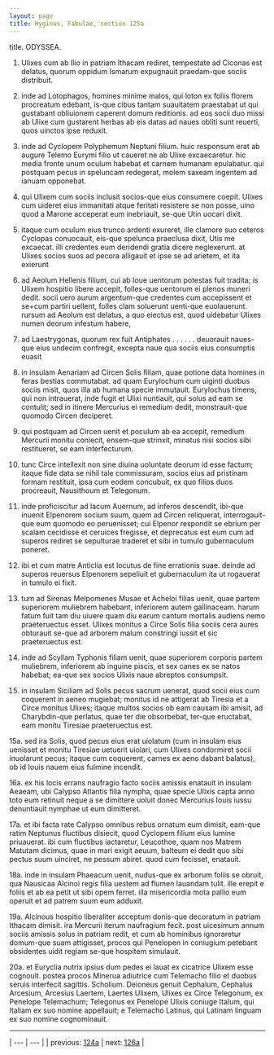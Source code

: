 ```yaml
---
layout: page
title: Hyginus, Fabulae, section 125a
---
```


title. ODYSSEA.



1. Ulixes cum ab Ilio in patriam Ithacam rediret, tempestate ad Ciconas est delatus, quorum oppidum Ismarum expugnauit praedam-que sociis distribuit.



2. inde ad Lotophagos, homines minime malos, qui loton ex foliis florem procreatum edebant, is-que cibus tantam suauitatem praestabat ut qui gustabant obliuionem caperent domum reditionis. ad eos socii duo missi ab Ulixe cum gustarent herbas ab eis datas ad naues obliti sunt reuerti, quos uinctos ipse reduxit.



3. inde ad Cyclopem Polyphemum Neptuni filium. huic responsum erat ab augure Telemo Eurymi filio ut caueret ne ab Ulixe excaecaretur. hic media fronte unum oculum habebat et carnem humanam epulabatur. qui postquam pecus in speluncam redegerat, molem saxeam ingentem ad ianuam opponebat.



4. qui Ulixem cum sociis inclusit socios-que eius consumere coepit. Ulixes cum uideret eius immanitati atque feritati resistere se non posse, uino quod a Marone acceperat eum inebriauit, se-que Utin uocari dixit.



5. itaque cum oculum eius trunco ardenti exureret, ille clamore suo ceteros Cyclopas conuocauit, eis-que spelunca praeclusa dixit, Utis me excaecat. illi credentes eum deridendi gratia dicere neglexerunt. at Ulixes socios suos ad pecora alligauit et ipse se ad arietem, et ita exierunt



6. ad Aeolum Hellenis filium, cui ab Ioue uentorum potestas fuit tradita; is Ulixem hospitio libere accepit, folles-que uentorum ei plenos muneri dedit. socii uero aurum argentum-que credentes cum accepissent et se+cum partiri uellent, folles clam soluerunt uenti-que euolauerunt. rursum ad Aeolum est delatus, a quo eiectus est, quod uidebatur Ulixes numen deorum infestum habere,



7. ad Laestrygonas, quorum rex fuit Antiphates . . . . . . deuorauit naues-que eius undecim confregit, excepta naue qua sociis eius consumptis euasit



8. in insulam Aenariam ad Circen Solis filiam, quae potione data homines in feras bestias commutabat. ad quam Eurylochum cum uiginti duobus sociis misit, quos illa ab humana specie immutauit. Eurylochus timens, qui non intrauerat, inde fugit et Ulixi nuntiauit, qui solus ad eam se contulit; sed in itinere Mercurius ei remedium dedit, monstrauit-que quomodo Circen deciperet.



9. qui postquam ad Circen uenit et poculum ab ea accepit, remedium Mercurii monitu coniecit, ensem-que strinxit, minatus nisi socios sibi restitueret, se eam interfecturum.



10. tunc Circe intellexit non sine diuina uoluntate deorum id esse factum; itaque fide data se nihil tale commissuram, socios eius ad pristinam formam restituit, ipsa cum eodem concubuit, ex quo filios duos procreauit, Nausithoum et Telegonum.



11. inde proficiscitur ad lacum Auernum, ad inferos descendit, ibi-que inuenit Elpenorem socium suum, quem ad Circen reliquerat, interrogauit-que eum quomodo eo peruenisset; cui Elpenor respondit se ebrium per scalam cecidisse et ceruices fregisse, et deprecatus est eum cum ad superos rediret se sepulturae traderet et sibi in tumulo gubernaculum poneret.



12. ibi et cum matre Anticlia est locutus de fine errationis suae. deinde ad superos reuersus Elpenorem sepeliuit et gubernaculum ita ut rogauerat in tumulo ei fixit.



13. tum ad Sirenas Melpomenes Musae et Acheloi filias uenit, quae partem superiorem muliebrem habebant, inferiorem autem gallinaceam. harum fatum fuit tam diu uiuere quam diu earum cantum mortalis audiens nemo praeteruectus esset. Ulixes monitus a Circe Solis filia sociis cera aures obturauit se-que ad arborem malum constringi iussit et sic praeteruectus est.



14. inde ad Scyllam Typhonis filiam uenit, quae superiorem corporis partem muliebrem, inferiorem ab inguine piscis, et sex canes ex se natos habebat; ea-que sex socios Ulixis naue abreptos consumpsit.



15. in insulam Siciliam ad Solis pecus sacrum uenerat, quod socii eius cum coquerent in aeneo mugiebat; monitus id ne attigerat ab Tiresia et a Circe monitus Ulixes; itaque multos socios ob eam causam ibi amisit, ad Charybdin-que perlatus, quae ter die obsorbebat, ter-que eructabat, eam monitu Tiresiae praeteruectus est.



15a. sed ira Solis, quod pecus eius erat uiolatum (cum in insulam eius uenisset et monitu Tiresiae uetuerit uiolari, cum Ulixes condormiret socii inuolarunt pecus; itaque cum coquerent, carnes ex aeno dabant balatus), ob id Iouis nauem eius fulmine incendit.



16a. ex his locis errans naufragio facto sociis amissis enatauit in insulam Aeaeam, ubi Calypso Atlantis filia nympha, quae specie Ulixis capta anno toto eum retinuit neque a se dimittere uoluit donec Mercurius Iouis iussu denuntiauit nymphae ut eum dimitteret.



17a. et ibi facta rate Calypso omnibus rebus ornatum eum dimisit, eam-que ratim Neptunus fluctibus disiecit, quod Cyclopem filium eius lumine priuauerat. ibi cum fluctibus iactaretur, Leucothoe, quam nos Matrem Matutam dicimus, quae in mari exigit aeuum, balteum ei dedit quo sibi pectus suum uinciret, ne pessum abiret. quod cum fecisset, enatauit.



18a. inde in insulam Phaeacum uenit, nudus-que ex arborum foliis se obruit, qua Nausicaa Alcinoi regis filia uestem ad flumen lauandam tulit. ille erepit e foliis et ab ea petit ut sibi opem ferret. illa misericordia mota pallio eum operuit et ad patrem suum eum adduxit.



19a. Alcinous hospitio liberaliter acceptum donis-que decoratum in patriam Ithacam dimisit. ira Mercurii iterum naufragium fecit. post uicesimum annum sociis amissis solus in patriam redit, et cum ab hominibus ignoraretur domum-que suam attigisset, procos qui Penelopen in coniugium petebant obsidentes uidit regiam se-que hospitem simulauit.



20a. et Euryclia nutrix ipsius dum pedes ei lauat ex cicatrice Ulixem esse cognouit. postea procos Minerua adiutrice cum Telemacho filio et duobus seruis interfecit sagittis. Scholium. Deioneus genuit Cephalum, Cephalus Arcesium, Arcesius Laertem, Laertes Ulixem, Ulixes ex Circe Telegonum, ex Penelope Telemachum; Telegonus ex Penelope Ulixis coniuge Italum, qui Italiam ex suo nomine appellauit; e Telemacho Latinus, qui Latinam linguam ex suo nomine cognominauit.



---

| --- | --- |
| previous: [124a](../124a/) | next: [126a](../126a/) |